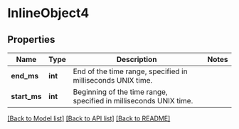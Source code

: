 # InlineObject4

## Properties
Name | Type | Description | Notes
------------ | ------------- | ------------- | -------------
**end_ms** | **int** | End of the time range, specified in milliseconds UNIX time. | 
**start_ms** | **int** | Beginning of the time range, specified in milliseconds UNIX time. | 

[[Back to Model list]](../README.md#documentation-for-models) [[Back to API list]](../README.md#documentation-for-api-endpoints) [[Back to README]](../README.md)



